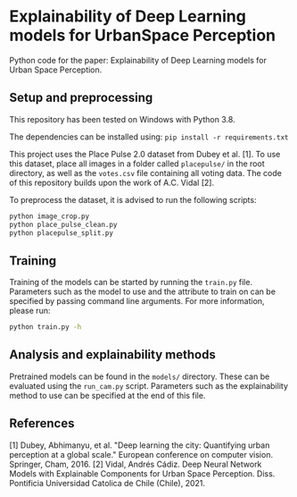 # Explainability of Deep Learning models for UrbanSpace Perception

Python code for the paper: Explainability of Deep Learning models for Urban Space Perception.

## Setup and preprocessing

This repository has been tested on Windows with Python 3.8.

The dependencies can be installed using:
`pip install -r requirements.txt`

This project uses the Place Pulse 2.0 dataset from Dubey et al. [1]. To use this dataset, place all images in a folder called `placepulse/` in the root directory, as well as the `votes.csv` file containing all voting data. The code of this repository builds upon the work of A.C. Vidal [2].

To preprocess the dataset, it is advised to run the following scripts:
```bash
python image_crop.py
python place_pulse_clean.py
python placepulse_split.py
```

## Training
Training of the models can be started by running the `train.py` file. Parameters such as the model to use and the attribute to train on can be specified by passing command line arguments. For more information, please run:
```bash
python train.py -h
```

## Analysis and explainability methods
Pretrained models can be found in the `models/` directory. These can be evaluated using the `run_cam.py` script. Parameters such as the explainability method to use can be specified at the end of this file.

## References
[1] Dubey, Abhimanyu, et al. "Deep learning the city: Quantifying urban perception at a global scale." European conference on computer vision. Springer, Cham, 2016.
[2] Vidal, Andrés Cádiz. Deep Neural Network Models with Explainable Components for Urban Space Perception. Diss. Pontificia Universidad Catolica de Chile (Chile), 2021.
